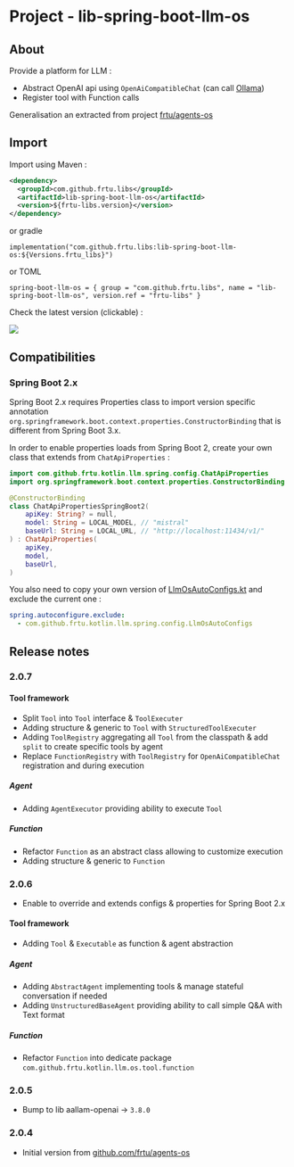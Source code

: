 # Project - lib-spring-boot-llm-os

## About

Provide a platform for LLM :

* Abstract OpenAI api using `OpenAiCompatibleChat` (can call [Ollama](https://ollama.com/))
* Register tool with Function calls

Generalisation an extracted from project [frtu/agents-os](https://github.com/frtu/agents-os)

## Import

Import using Maven :

```XML
<dependency>
  <groupId>com.github.frtu.libs</groupId>
  <artifactId>lib-spring-boot-llm-os</artifactId>
  <version>${frtu-libs.version}</version>
</dependency>
```

or gradle

```
implementation("com.github.frtu.libs:lib-spring-boot-llm-os:${Versions.frtu_libs}")
```

or TOML

```
spring-boot-llm-os = { group = "com.github.frtu.libs", name = "lib-spring-boot-llm-os", version.ref = "frtu-libs" }
```

Check the latest version (clickable) :

[<img src="https://img.shields.io/maven-central/v/com.github.frtu.libs/lib-spring-boot-llm-os.svg?label=latest%20release%20:%20lib-spring-boot-llm-os"/>](https://search.maven.org/#search%7Cga%7C1%7Ca%3A%22lib-utils%22+g%3A%22com.github.frtu.libs%22)

## Compatibilities

### Spring Boot 2.x

Spring Boot 2.x requires Properties class to import version specific
annotation `org.springframework.boot.context.properties.ConstructorBinding` that is different from Spring Boot 3.x.

In order to enable properties loads from Spring Boot 2, create your own class that extends from `ChatApiProperties` :

```kotlin
import com.github.frtu.kotlin.llm.spring.config.ChatApiProperties
import org.springframework.boot.context.properties.ConstructorBinding

@ConstructorBinding
class ChatApiPropertiesSpringBoot2(
    apiKey: String? = null,
    model: String = LOCAL_MODEL, // "mistral"
    baseUrl: String = LOCAL_URL, // "http://localhost:11434/v1/"
) : ChatApiProperties(
    apiKey,
    model,
    baseUrl,
)
```

You also need to copy your own version
of [LlmOsAutoConfigs.kt](src%2Fmain%2Fkotlin%2Fcom%2Fgithub%2Ffrtu%2Fkotlin%2Fllm%2Fspring%2Fconfig%2FLlmOsAutoConfigs.kt)
and exclude the current one :

```yaml
spring.autoconfigure.exclude:
  - com.github.frtu.kotlin.llm.spring.config.LlmOsAutoConfigs
```

## Release notes

### 2.0.7

#### Tool framework

* Split `Tool` into `Tool` interface & `ToolExecuter`
* Adding structure & generic to `Tool` with `StructuredToolExecuter`
* Adding `ToolRegistry` aggregating all `Tool` from the classpath & add `split` to create specific tools by agent
* Replace `FunctionRegistry` with `ToolRegistry` for `OpenAiCompatibleChat` registration and during execution

##### Agent

* Adding `AgentExecutor` providing ability to execute `Tool`

##### Function

* Refactor `Function` as an abstract class allowing to customize execution
* Adding structure & generic to `Function`

### 2.0.6

* Enable to override and extends configs & properties for Spring Boot 2.x

#### Tool framework

* Adding `Tool` & `Executable` as function & agent abstraction

##### Agent

* Adding `AbstractAgent` implementing tools & manage stateful conversation if needed
* Adding `UnstructuredBaseAgent` providing ability to call simple Q&A with Text format

##### Function

* Refactor `Function` into dedicate package `com.github.frtu.kotlin.llm.os.tool.function`

### 2.0.5

* Bump to lib aallam-openai -> `3.8.0`

### 2.0.4

* Initial version from [github.com/frtu/agents-os](https://github.com/frtu/agents-os)
